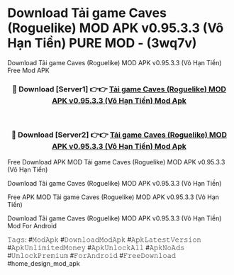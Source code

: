 # Download Tải game Caves (Roguelike) MOD APK v0.95.3.3 (Vô Hạn Tiền) PURE MOD - (3wq7v)
Download Tải game Caves (Roguelike) MOD APK v0.95.3.3 (Vô Hạn Tiền) Free Mod APK

<div align="center">
<h3>🔴 Download [Server1] 👉👉 <a href="https://apk-comot.site?title=Tải_game_Caves_(Roguelike)_MOD_APK_v0.95.3.3_(Vô_Hạn_Tiền)">Tải game Caves (Roguelike) MOD APK v0.95.3.3 (Vô Hạn Tiền) Mod Apk</a></h3><br>

<h3>🔴 Download [Server2] 👉👉 <a href="https://apk-comot.site?title=Tải_game_Caves_(Roguelike)_MOD_APK_v0.95.3.3_(Vô_Hạn_Tiền)">Tải game Caves (Roguelike) MOD APK v0.95.3.3 (Vô Hạn Tiền) Mod Apk</a></h3>
</div>


Free Download APK MOD Tải game Caves (Roguelike) MOD APK v0.95.3.3 (Vô Hạn Tiền)

Download Tải game Caves (Roguelike) MOD APK v0.95.3.3 (Vô Hạn Tiền) 

Free APK MOD Tải game Caves (Roguelike) MOD APK v0.95.3.3 (Vô Hạn Tiền) 

Download Tải game Caves (Roguelike) MOD APK v0.95.3.3 (Vô Hạn Tiền) Mod For Android

𝚃𝚊𝚐𝚜: #𝙼𝚘𝚍𝙰𝚙𝚔 #𝙳𝚘𝚠𝚗𝚕𝚘𝚊𝚍𝙼𝚘𝚍𝙰𝚙𝚔 #𝙰𝚙𝚔𝙻𝚊𝚝𝚎𝚜𝚝𝚅𝚎𝚛𝚜𝚒𝚘𝚗 #𝙰𝚙𝚔𝚄𝚗𝚕𝚒𝚖𝚒𝚝𝚎𝚍𝙼𝚘𝚗𝚎𝚢 #𝙰𝚙𝚔𝚄𝚗𝚕𝚘𝚌𝚔𝙰𝚕𝚕 #𝙰𝚙𝚔𝙽𝚘𝙰𝚍𝚜 #𝚄𝚗𝚕𝚘𝚌𝚔𝙿𝚛𝚎𝚖𝚒𝚞𝚖 #𝙵𝚘𝚛𝙰𝚗𝚍𝚛𝚘𝚒𝚍 #𝙵𝚛𝚎𝚎𝙳𝚘𝚠𝚗𝚕𝚘𝚊𝚍 #home_design_mod_apk